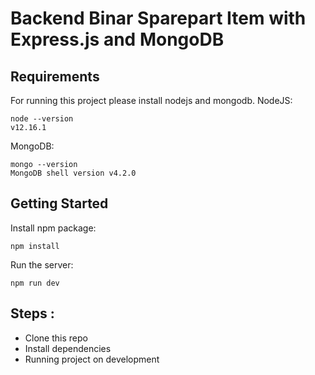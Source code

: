 # Backend Binar Sparepart Item with Express.js and MongoDB

## Requirements
For running this project please install nodejs and mongodb.
NodeJS:
```
node --version
v12.16.1
```
MongoDB:
```
mongo --version
MongoDB shell version v4.2.0
```

## Getting Started
Install npm package:
```
npm install
```

Run the server:
```
npm run dev
```

## Steps :
- Clone this repo
- Install dependencies
- Running project on development 